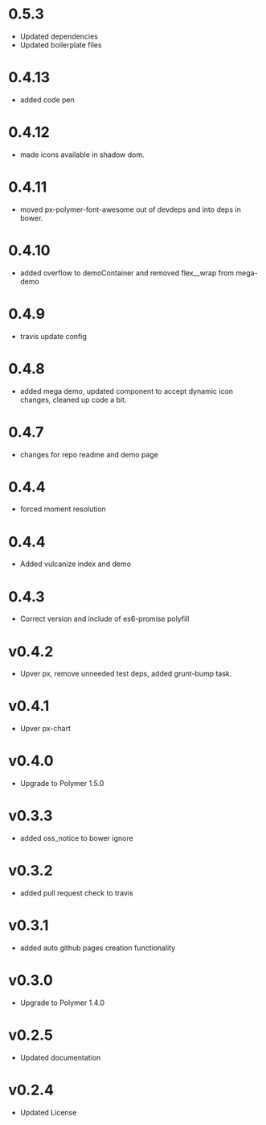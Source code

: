 0.5.3
==================
* Updated dependencies
* Updated boilerplate files

0.4.13
==================
* added code pen

0.4.12
==================
* made icons available in shadow dom.

0.4.11
==================
* moved px-polymer-font-awesome out of devdeps and into deps in bower.

0.4.10
==================
* added overflow to demoContainer and removed flex__wrap from mega-demo

0.4.9
==================
* travis update config

0.4.8
==================
* added mega demo, updated component to accept dynamic icon changes, cleaned up code a bit.

0.4.7
==================
* changes for repo readme and demo page

0.4.4
==================
* forced moment resolution

0.4.4
==================
* Added vulcanize index and demo

0.4.3
==================
* Correct version and include of es6-promise polyfill

v0.4.2
==================
* Upver px, remove unneeded test deps, added grunt-bump task.

v0.4.1
==================
* Upver px-chart

v0.4.0
==================
* Upgrade to Polymer 1.5.0

v0.3.3
==================
* added oss_notice to bower ignore

v0.3.2
==================
* added pull request check to travis

v0.3.1
==================
* added auto github pages creation functionality

v0.3.0
==================
* Upgrade to Polymer 1.4.0

v0.2.5
==================
* Updated documentation

v0.2.4
==================
* Updated License
